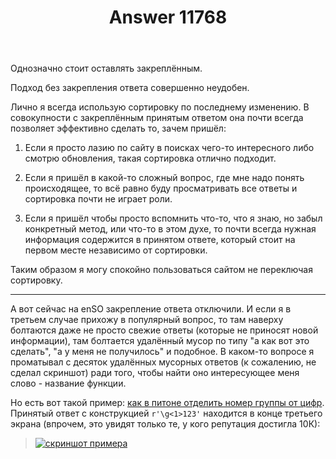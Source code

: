 ﻿---
title: "Answer 11768"
se.owner.user_id: 178988
se.owner.display_name: "Qwertiy"
se.owner.link: "https://ru.meta.stackoverflow.com/users/178988/qwertiy"
se.answer_id: 11768
se.question_id: 11766
se.post_type: answer
se.is_accepted: False
---
<p>Однозначно стоит оставлять закреплённым.</p>
<p>Подход без закрепления ответа совершенно неудобен.</p>
<p>Лично я всегда использую сортировку по последнему изменению. В совокупности с закреплённым принятым ответом она почти всегда позволяет эффективно сделать то, зачем пришёл:</p>
<ol>
<li><p>Если я просто лазию по сайту в поисках чего-то интересного либо смотрю обновления, такая сортировка отлично подходит.</p>
</li>
<li><p>Если я пришёл в какой-то сложный вопрос, где мне надо понять происходящее, то всё равно буду просматривать все ответы и сортировка почти не играет роли.</p>
</li>
<li><p>Если я пришёл чтобы просто вспомнить что-то, что я знаю, но забыл конкретный метод, или что-то в этом духе, то почти всегда нужная информация содержится в принятом ответе, который стоит на первом месте независимо от сортировки.</p>
</li>
</ol>
<p>Таким образом я могу спокойно пользоваться сайтом не переключая сортировку.</p>
<hr />
<p>А вот сейчас на enSO закрепление ответа отключили. И если я в третьем случае прихожу в популярный вопрос, то там наверху болтаются даже не просто свежие ответы (которые не приносят новой информации), там болтается удалённый мусор по типу &quot;а как вот это сделать&quot;, &quot;а у меня не получилось&quot; и подобное. В каком-то вопросе я проматывал с десяток удалённых мусорных ответов (к сожалению, не сделал скриншот) ради того, чтобы найти оно интересующее меня слово - название функции.</p>
<p>Но есть вот такой пример: <a href="https://stackoverflow.com/q/5984633/4928642">как в питоне отделить номер группы от цифр</a>. Принятый ответ с конструкцией <code>r'\g&lt;1&gt;123'</code> находится в конце третьего экрана (впрочем, это увидят только те, у кого репутация достигла 10К):</p>
<blockquote>
<p><a href="https://i.stack.imgur.com/ds2TW.png" rel="nofollow noreferrer"><img src="https://i.stack.imgur.com/ds2TW.png" alt="скриншот примера" /></a></p>
</blockquote>
